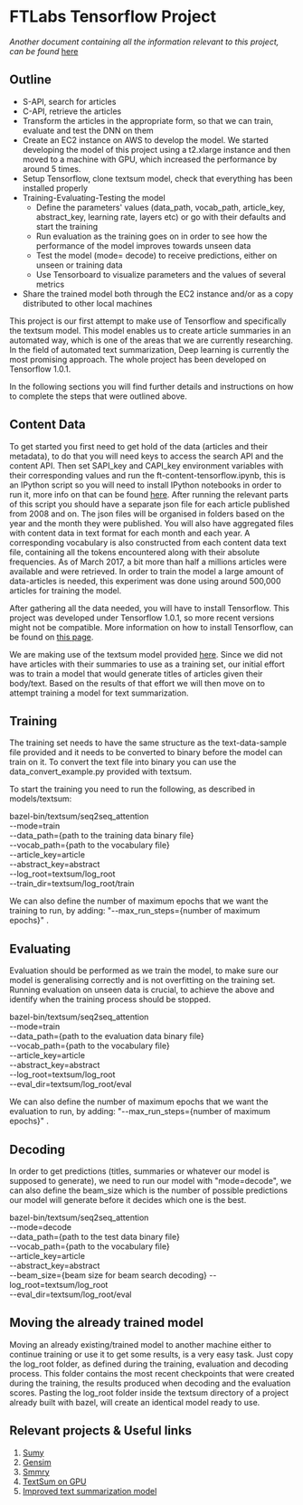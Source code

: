 # FTLabs Tensorflow Project

*Another document containing all the information relevant to this project, can be found* [here](https://docs.google.com/document/d/1NBYFPBjO3Fqwv7RFy4imiMDRkBLxr1GF39RrHuslQFA/edit#)

## Outline
- S-API, search for articles
- C-API, retrieve the articles
- Transform the articles in the appropriate form, so that we can train, evaluate and test the DNN on them
- Create an EC2 instance on AWS to develop the model. We started developing the model of this project using a t2.xlarge instance and then
	moved to a machine with GPU, which increased the performance by around 5 times.
- Setup Tensorflow, clone textsum model, check that everything has been installed properly
- Training-Evaluating-Testing the model
	* Define the parameters' values (data_path, vocab_path, article_key, abstract_key, learning rate, layers etc) or go with their defaults and start the training
	* Run evaluation as the training goes on in order to see how the performance of the model improves towards unseen data
	* Test the model (mode= decode) to receive predictions, either on unseen or training data
	* Use Tensorboard to visualize parameters and the values of several metrics
- Share the trained model both through the EC2 instance and/or as a copy distributed to other local machines


This project is our first attempt to make use of Tensorflow and specifically
the textsum model. This model enables us to create article summaries in an automated way, which is one
of the areas that we are currently researching. In the field of automated text summarization, Deep learning
is currently the most promising approach. The whole project has been developed on Tensorflow 1.0.1.

In the following sections you will find further details and instructions on how to complete the steps that were outlined above.

## Content Data
To get started you first need to get hold of the data (articles and their 
metadata), to do that you will need keys to access the search API and the 
content API. Then set SAPI_key and CAPI_key environment variables with their 
corresponding values and run the ft-content-tensorflow.ipynb, this is an 
IPython script so you will need to install IPython notebooks in order to run 
it, more info on that can be found [here](https://ipython.org/install.html). 
After running the relevant parts of this script you should have a separate json file for each 
article published from 2008 and on. The json files will be organised in 
folders based on the year and the month they were published. You will also
have aggregated files with content data in text format for each month and each year.
A corresponding vocabulary is also constructed from each content data text 
file, containing all the tokens encountered along with their absolute frequencies.
As of March 2017, a bit more than half a millions articles were available and were retrieved.
In order to train the model a large amount of data-articles is needed, this experiment was done using around 500,000 articles
for training the model. 

After gathering all the data needed, you will have to install Tensorflow. 
This project was developed under Tensorflow 1.0.1, so more recent 
versions might not be compatible. More information on how to install 
Tensorflow, can be found on [this page](https://www.tensorflow.org/install/). 

We are making use of the textsum model provided [here](https://github.com/tensorflow/models/tree/master/textsum).
Since we did not have articles with their summaries to use as a training set, our initial effort was to train a model that would generate 
titles of articles given their body/text.
Based on the results of that effort we will then move on to attempt training a model for text summarization.

## Training

The training set needs to have the same structure as the text-data-sample file provided 
and it needs to be converted to binary before the model can train on it. To convert the 
text file into binary you can use the data_convert_example.py provided with textsum.

To start the training you need to run the following, as described in models/textsum:

bazel-bin/textsum/seq2seq_attention \
--mode=train \
--data_path={path to the training data binary file} \
--vocab_path={path to the vocabulary file} \
--article_key=article \
--abstract_key=abstract \
--log_root=textsum/log_root \
--train_dir=textsum/log_root/train

We can also define the number of maximum epochs that we want the training to run, by
adding: "--max_run_steps={number of maximum epochs}" .


## Evaluating

Evaluation should be performed as we train the model, to make sure our model is generalising correctly and is not overfitting on the training set.
Running evaluation on unseen data is crucial, to achieve the above and identify when the training process should be stopped.

bazel-bin/textsum/seq2seq_attention \
--mode=train \
--data_path={path to the evaluation data binary file} \
--vocab_path={path to the vocabulary file} \
--article_key=article \
--abstract_key=abstract \
--log_root=textsum/log_root \
--eval_dir=textsum/log_root/eval

We can also define the number of maximum epochs that we want the evaluation to run, by
adding: "--max_run_steps={number of maximum epochs}" .


## Decoding

In order to get predictions (titles, summaries or whatever our model is supposed to generate), we need to run our model with "mode=decode",
we can also define the beam_size which is the number of possible predictions our model will generate before it decides which one is the best.


bazel-bin/textsum/seq2seq_attention \
--mode=decode \
--data_path={path to the test data binary file} \
--vocab_path={path to the vocabulary file} \
--article_key=article \
--abstract_key=abstract \
--beam_size={beam size for beam search decoding}
--log_root=textsum/log_root \
--eval_dir=textsum/log_root/eval

## Moving the already trained model

Moving an already existing/trained model to another machine either to continue training or use it to get some results, is a very easy task.
Just copy the log_root folder, as defined during the training, evaluation and decoding process. This folder contains the most recent checkpoints that 
were created during the training, the results produced when decoding and the evaluation scores. Pasting the log_root folder inside the textsum directory of a project already built with bazel,
will create an identical model ready to use.

## Relevant projects & Useful links

1. [Sumy](https://pypi.python.org/pypi/sumy)
2. [Gensim](https://github.com/RaRe-Technologies/gensim)
3. [Smmry](http://smmry.com/about)
4. [TextSum on GPU](https://eilianyu.wordpress.com/2016/10/17/text-summarization-using-sequence-to-sequence-model-in-tensorflow-and-gpu-computing/)
5. [Improved text summarization model](http://www.abigailsee.com/2017/04/16/taming-rnns-for-better-summarization.html)
